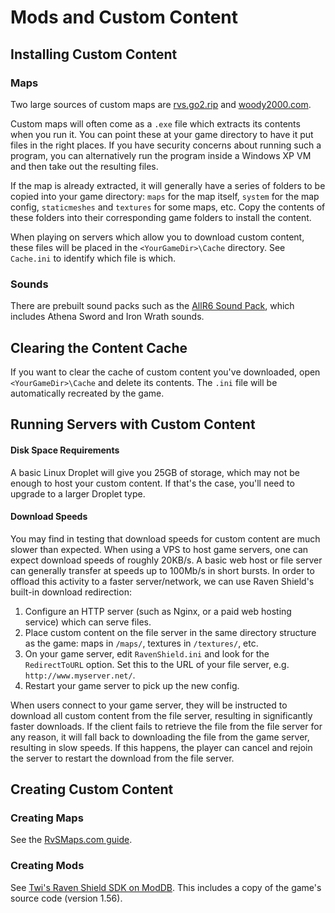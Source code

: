 # Mods and Custom Content

## Installing Custom Content

### Maps

Two large sources of custom maps are [rvs.go2.rip](https://rvs.go2.rip/maps) and [woody2000.com](http://www.woody2000.com/download.php?list.2).

Custom maps will often come as a `.exe` file which extracts its contents when you run it. You can point these at your game directory to have it put files in the right places. If you have security concerns about running such a program, you can alternatively run the program inside a Windows XP VM and then take out the resulting files.

If the map is already extracted, it will generally have a series of folders to be copied into your game directory: `maps` for the map itself, `system` for the map config, `staticmeshes` and `textures` for some maps, etc. Copy the contents of these folders into their corresponding game folders to install the content.

When playing on servers which allow you to download custom content, these files will be placed in the `<YourGameDir>\Cache` directory. See `Cache.ini` to identify which file is which.

### Sounds

There are prebuilt sound packs such as the [AllR6 Sound Pack](http://allr6.com/discuss/viewtopic.php?id=68&i=1), which includes Athena Sword and Iron Wrath sounds.

## Clearing the Content Cache

If you want to clear the cache of custom content you've downloaded, open `<YourGameDir>\Cache` and delete its contents. The `.ini` file will be automatically recreated by the game.

## Running Servers with Custom Content

#### Disk Space Requirements

A basic Linux Droplet will give you 25GB of storage, which may not be enough to host your custom content. If that's the case, you'll need to upgrade to a larger Droplet type.

#### Download Speeds

You may find in testing that download speeds for custom content are much slower than expected. When using a VPS to host game servers, one can expect download speeds of roughly 20KB/s. A basic web host or file server can generally transfer at speeds up to 100Mb/s in short bursts. In order to offload this activity to a faster server/network, we can use Raven Shield's built-in download redirection:

1. Configure an HTTP server (such as Nginx, or a paid web hosting service) which can serve files.
1. Place custom content on the file server in the same directory structure as the game: maps in `/maps/`, textures in `/textures/`, etc.
1. On your game server, edit `RavenShield.ini` and look for the `RedirectToURL` option. Set this to the URL of your file server, e.g. `http://www.myserver.net/`.
1. Restart your game server to pick up the new config.

When users connect to your game server, they will be instructed to download all custom content from the file server, resulting in significantly faster downloads. If the client fails to retrieve the file from the file server for any reason, it will fall back to downloading the file from the game server, resulting in slow speeds. If this happens, the player can cancel and rejoin the server to restart the download from the file server.

## Creating Custom Content

### Creating Maps

See the [RvSMaps.com guide](http://rvsmaps.smclan.org/tut_sounds.htm).

### Creating Mods

See [Twi's Raven Shield SDK on ModDB](https://www.moddb.com/mods/raven-shield-software-development-kit). This includes a copy of the game's source code (version 1.56).
